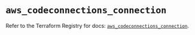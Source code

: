 # `aws_codeconnections_connection`

Refer to the Terraform Registry for docs: [`aws_codeconnections_connection`](https://registry.terraform.io/providers/hashicorp/aws/6.15.0/docs/resources/codeconnections_connection).
